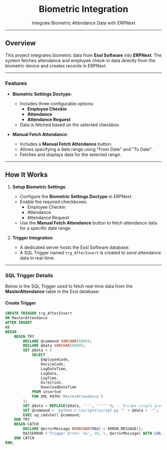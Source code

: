<div align="center">
  <h1>Biometric Integration</h1>
  <p>Integrate Biometric Attendance Data with ERPNext</p>
</div>

---

## Overview

This project integrates biometric data from **Essl Software** into **ERPNext**. The system fetches attendance and employee check-in data directly from the biometric device and creates records in ERPNext.

---

### Features

- **Biometric Settings Doctype**:
  - Includes three configurable options:
    - **Employee Checkin**
    - **Attendance**
    - **Attendance Request**
  - Data is fetched based on the selected checkbox.

- **Manual Fetch Attendance**:
  - Includes a **Manual Fetch Attendance** button.
  - Allows specifying a date range using "From Date" and "To Date".
  - Fetches and displays data for the selected range.

---

## How It Works

1. **Setup Biometric Settings**:
   - Configure the **Biometric Settings Doctype** in ERPNext.
   - Enable the required checkboxes:  
     - Employee Checkin  
     - Attendance  
     - Attendance Request  
   - Use the **Manual Fetch Attendance** button to fetch attendance data for a specific date range.

2. **Trigger Integration**:
   - A dedicated server hosts the Essl Software database.
   - A SQL Trigger named `trg_AfterInsert` is created to send attendance data in real-time.

---

### SQL Trigger Details

Below is the SQL Trigger used to fetch real-time data from the **MasterAttendance** table in the Essl database:

#### Create Trigger
```sql
CREATE TRIGGER trg_AfterInsert
ON MasterAttendance
AFTER INSERT
AS
BEGIN
    BEGIN TRY
        DECLARE @command VARCHAR(8000);
        DECLARE @data VARCHAR(8000);
        SET @data = (
            SELECT
                EmployeeCode,
                DeviceCode,
                LogDateTime,
                LogDate,
                LogTime,
                Direction,
                DownloadDateTime
            FROM inserted
            FOR XML PATH('MasterAttendance')
        );
        SET @data = REPLACE(@data, '''', ''''''); -- Escape single quotes
        SET @command = 'python C:\scripts\script.py "' + @data + '"';
        EXEC xp_cmdshell @command;
    END TRY
    BEGIN CATCH
        DECLARE @errorMessage NVARCHAR(MAX) = ERROR_MESSAGE();
        RAISERROR ('Trigger Error: %s', 16, 1, @errorMessage) WITH LOG;
    END CATCH
END;
